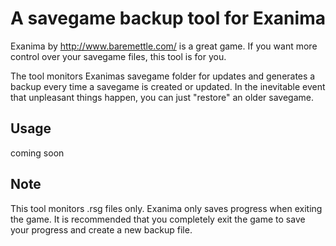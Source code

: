 # A savegame backup tool for Exanima

Exanima by http://www.baremettle.com/ is a great game. If you want more control over your savegame files, this tool is for you.

The tool monitors Exanimas savegame folder for updates and generates a backup every time a savegame is created or updated. In the inevitable event that unpleasant things happen, you can just "restore" an older savegame.

## Usage
coming soon

## Note
This tool monitors .rsg files only.
Exanima only saves progress when exiting the game. It is recommended that you completely exit the game to save your progress and create a new backup file.
